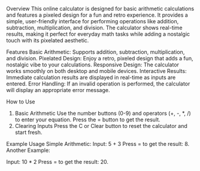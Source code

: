Overview
This online calculator is designed for basic arithmetic calculations and features a pixeled design for a fun and retro experience. It provides a simple, user-friendly interface for performing operations like addition, subtraction, multiplication, and division. The calculator shows real-time results, making it perfect for everyday math tasks while adding a nostalgic touch with its pixelated aesthetic.

Features
Basic Arithmetic: Supports addition, subtraction, multiplication, and division.
Pixelated Design: Enjoy a retro, pixeled design that adds a fun, nostalgic vibe to your calculations.
Responsive Design: The calculator works smoothly on both desktop and mobile devices.
Interactive Results: Immediate calculation results are displayed in real-time as inputs are entered.
Error Handling: If an invalid operation is performed, the calculator will display an appropriate error message.

How to Use
1. Basic Arithmetic
Use the number buttons (0-9) and operators (+, -, *, /) to enter your equation.
Press the = button to get the result.
2. Clearing Inputs
Press the C or Clear button to reset the calculator and start fresh.

Example Usage
Simple Arithmetic:
Input: 5 + 3
Press = to get the result: 8.
Another Example:

Input: 10 * 2
Press = to get the result: 20.
